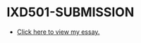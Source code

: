 # IXD501-SUBMISSION

- [Click here to view my essay.](https://LauraMitchell13.github.io/IXD501-SUBMISSION/Site.html)
